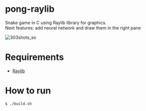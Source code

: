 # pong-raylib
Snake game in C using Raylib library for graphics.<br>
Next features: add neural network and draw them in the right pane

![303shots_so](https://github.com/user-attachments/assets/8fa4d471-0d31-48f3-a82c-97d35d9291e2)

# Requirements
<ul>
  <li><a href="https://www.raylib.com">Raylib</a></li>
</ul>

# How to run
```console
$ ./build.sh
```
